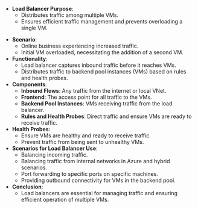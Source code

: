 *  **Load Balancer Purpose**:
    - Distributes traffic among multiple VMs.
    - Ensures efficient traffic management and prevents overloading a single VM.
- **Scenario**:
    - Online business experiencing increased traffic.
    - Initial VM overloaded, necessitating the addition of a second VM.
- **Functionality**:
    - Load balancer captures inbound traffic before it reaches VMs.
    - Distributes traffic to backend pool instances (VMs) based on rules and health probes.
- **Components**:
    - **Inbound Flows**: Any traffic from the internet or local VNet.
    - **Frontend**: The access point for all traffic to the VMs.
    - **Backend Pool Instances**: VMs receiving traffic from the load balancer.
    - **Rules and Health Probes**: Direct traffic and ensure VMs are ready to receive traffic.
- **Health Probes**:
    - Ensure VMs are healthy and ready to receive traffic.
    - Prevent traffic from being sent to unhealthy VMs.
- **Scenarios for Load Balancer Use**:
    - Balancing incoming traffic.
    - Balancing traffic from internal networks in Azure and hybrid scenarios.
    - Port forwarding to specific ports on specific machines.
    - Providing outbound connectivity for VMs in the backend pool.
- **Conclusion**:
    - Load balancers are essential for managing traffic and ensuring efficient operation of multiple VMs.